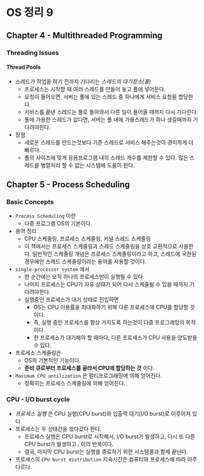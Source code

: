 OS 정리 9
========

Chapter 4 - Multithreaded Programming
--------------

### Threading Issues

#### Thread Pools

* 스레드가 작업을 하기 전까지 기다리는 _스레드의 대기장소(풀)_
  * 프로세스는 시작할 때 여러 스레드를 만들어 놓고 풀에 넣어둔다.
  * 요청이 들어오면, 서버는 풀에 있는 스레드 중 하나에게 서비스 요청을 할당한다.
  * 서비스를 끝낸 스레드는 풀로 돌아와서 다른 일이 들어올 때까지 다시 기다린다.
  * 풀에 가용한 스레드가 없다면, 서버는 풀 내에 가용스레드가 하나 생길때까지 기다려야한다.
* 장점
  * 새로운 스레드를 만드는것보다 기존 스레드로 서비스 해주는것이 경미하게 더 빠르다.
  * 풀의 사이즈에 맞게 응용프로그램 내의 스레드 개수를 제한할 수 있다. 많은 스레드를 병렬처리 할 수 없는 시스템에 도움이 된다.



## Chapter 5 - Process Scheduling

### Basic Concepts

* `Process Scheduling` 이란
  * 다중 프로그램 OS의 기본이다.
* 용어 정리
  * CPU 스케줄링, 프로세스 스케줄링, 커널 스레드 스케줄링
  * 이 책에서는 프로세스 스케줄링과 스레드 스케줄링을 상호 교환적으로 사용한다. 일반적인 스케줄링 개념은 프로세스 스케줄링이라고 하고, 스레드에 국한된 경우에만 스레드 스케줄링이라는 용어를 사용할 것이다.
* `single-processor system` 에서
  * 한 순간에는 오직 하나의 프로세스만이 실행될 수 있다.
  * 나머지 프로세스는 CPU가 자유 상태가 되어 다시 스케줄될 수 있을 때까지 기다려야한다.
  * 실행중인 프로세스가 대기 상태로 진입하면
    * OS는 CPU 이용률을 최대화하기 위해 다른 프로세스에 CPU를 할당할 것이다.
    * 즉, 실행 중인 프로세스를 항상 가지도록 하는것이 다중 프로그래밍의 목적이다.
    * 한 프로세스가 대기해야 할 때마다, 다른 프로세스가 CPU 사용을 양도받을 수 있다.
* 프로세스 스케줄링은
  * OS의 기본적인  기능이다.
  * __준비 큐로부터 프로세스를 골라서 CPU에 할당하는 것__ 이다.
* `Maximum CPU untilization` 은 멀티프로그래밍에 의해 얻어진다.
  * 정확히는 프로세스 스케줄링에 의해 얻어진다.



### CPU - I/O burst cycle

* _프로세스 실행_ 은 CPU 실행(CPU burst)와 입출력 대기(I/O burst)로 이루어져 있다.
* 프로세스는 두 상태간을 왔다갔다 한다.
  * 프로세스 실행은 CPU burst로 시작해서, I/O burst가 발생하고, 다시 또 다른 CPU burst가 발생하고.. 이의 반복이다.
  * 결국, 마지막 CPU burst는 실행을 종료하기 위한 시스템콜과 함께 끝난다.
* 프로세스의 `CPU burst distribution` 지속시간은 컴퓨터와 프로세스에 따라 아주 다르다.





